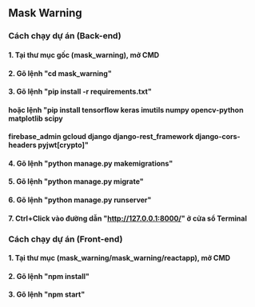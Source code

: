 ## Mask Warning

### Cách chạy dự án (Back-end)

#### 1. Tại thư mục gốc (mask_warning), mở CMD

#### 2. Gõ lệnh "cd mask_warning"

#### 3. Gõ lệnh "pip install -r requirements.txt"

#### hoặc lệnh "pip install tensorflow keras imutils numpy opencv-python matplotlib scipy

#### firebase_admin gcloud django django-rest_framework django-cors-headers pyjwt[crypto]"

#### 4. Gõ lệnh "python manage.py makemigrations"

#### 5. Gõ lệnh "python manage.py migrate"

#### 6. Gõ lệnh "python manage.py runserver"

#### 7. Ctrl+Click vào đường dẫn "http://127.0.0.1:8000/" ở cửa sổ Terminal

### Cách chạy dự án (Front-end)

#### 1. Tại thư mục (mask_warning/mask_warning/reactapp), mở CMD

#### 2. Gõ lệnh "npm install"

#### 3. Gõ lệnh "npm start"

